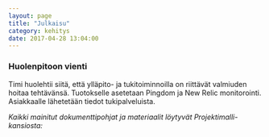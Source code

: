 ```yaml
---
layout: page
title: "Julkaisu"
category: kehitys
date: 2017-04-28 13:04:00
---
```


### Huolenpitoon vienti

Timi huolehtii siitä, että ylläpito- ja tukitoiminnoilla on riittävät valmiuden hoitaa tehtävänsä. Tuotokselle asetetaan Pingdom ja New Relic monitorointi. Asiakkaalle lähetetään tiedot tukipalveluista.

_Kaikki mainitut dokumenttipohjat ja materiaalit löytyvät Projektimalli-kansiosta:_
